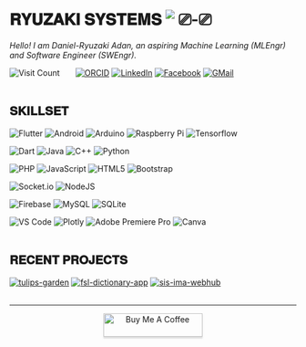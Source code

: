 # 𝐑𝐘𝐔𝐙𝐀𝐊𝐈 𝐒𝐘𝐒𝐓𝐄𝐌𝐒 ![‎ ⎚-⎚‎ ‎ ](https://img.shields.io/badge/%E2%80%8E%20%E2%8E%9A--%E2%8E%9A%E2%80%8E%20%E2%80%8E-active%20but%20not%20so%20active-white?labelColor=grey&style=flat)
<i> Hello! I am Daniel-Ryuzaki Adan, an aspiring Machine Learning (MLEngr) and Software Engineer (SWEngr). </i> 
<br>

![Visit Count](https://visitcount.itsvg.in/api?id=DanRyuzaki&icon=0&color=0) &nbsp; &nbsp;  &nbsp; [![ORCID](https://img.shields.io/badge/_ORC_ID_-0009--0003--6411--7099-48ff00.svg?style=for-the-badge)](https://orcid.org/0009-0003-6411-7099) [![LinkedIn](https://img.shields.io/badge/LinkedIn-%230077B5.svg?style=for-the-badge&logo=linkedin&logoColor=white)](https://linkedin.com/in/danryuzaki) [![Facebook](https://img.shields.io/badge/Facebook-%231877F2.svg?style=for-the-badge&logo=Facebook&logoColor=white)](https://facebook.com/ryuzakilovescoding) [![GMail](https://img.shields.io/badge/Gmail-D14836?style=for-the-badge&logo=gmail&logoColor=white)](mailto:${mail:danryuzaki00@gmail.com})  
<br>

## 𝐒𝐊𝐈𝐋𝐋𝐒𝐄𝐓
![Flutter](https://img.shields.io/badge/Flutter-%2302569B.svg?style=flat-square&logo=Flutter&logoColor=white)
![Android](https://img.shields.io/badge/Android-6DA55F?style=flat-square&logo=Android&logoColor=white) 
![Arduino](https://img.shields.io/badge/-Arduino-00979D?style=flat-square&logo=Arduino&logoColor=white)
![Raspberry Pi](https://img.shields.io/badge/-RaspberryPi-C51A4A?style=flat-square&logo=Raspberry-Pi)
![Tensorflow](https://img.shields.io/badge/-Tensorflow-FF8C00?style=flat-square&logo=Tensorflow&logoColor=white)

![Dart](https://img.shields.io/badge/dart-%230175C2.svg?style=flat-square&logo=dart&logoColor=white)
![Java](https://img.shields.io/badge/java-%23ED8B00.svg?style=flat-square&logo=openjdk&logoColor=white)
![C++](https://img.shields.io/badge/c++-%2300599C.svg?style=flat-square&logo=c%2B%2B&logoColor=white) 
![Python](https://img.shields.io/badge/python-3670A0?style=flat-square&logo=python&logoColor=ffdd54) 

![PHP](https://img.shields.io/badge/php-%23777BB4.svg?style=flat-square&logo=php&logoColor=white) 
![JavaScript](https://img.shields.io/badge/javascript-%23323330.svg?style=flat-square&logo=javascript&logoColor=%23F7DF1E) 
![HTML5](https://img.shields.io/badge/html5-%23E34F26.svg?style=flat-square&logo=html5&logoColor=white) 
![Bootstrap](https://img.shields.io/badge/bootstrap-%238511FA.svg?style=flat-square&logo=bootstrap&logoColor=white) 

![Socket.io](https://img.shields.io/badge/Socket.io-black?style=flat-square&logo=socket.io&badgeColor=010101)
![NodeJS](https://img.shields.io/badge/node.js-6DA55F?style=flat-square&logo=node.js&logoColor=white) 

![Firebase](https://img.shields.io/badge/firebase-a08021?style=flat-square&logo=firebase&logoColor=ffcd34) 
![MySQL](https://img.shields.io/badge/mysql-4479A1.svg?style=flat-square&logo=mysql&logoColor=white) 
![SQLite](https://img.shields.io/badge/sqlite-%2307405e.svg?style=flat-square&logo=sqlite&logoColor=white)

![VS Code](https://img.shields.io/badge/-VSCode-%23007ACC?style=flat-square&logo=visual-studio-code)
![Plotly](https://img.shields.io/badge/Plotly-%233F4F75.svg?style=flat-square&logo=plotly&logoColor=white) 
![Adobe Premiere Pro](https://img.shields.io/badge/Adobe%20Premiere%20Pro-9999FF.svg?style=flat-square&logo=Adobe%20Premiere%20Pro&logoColor=white) 
![Canva](https://img.shields.io/badge/Canva-%2300C4CC.svg?style=flat-square&logo=Canva&logoColor=white) 
<br> <br> 

## 𝐑𝐄𝐂𝐄𝐍𝐓 𝐏𝐑𝐎𝐉𝐄𝐂𝐓𝐒
[![tulips-garden](https://svg.bookmark.style/api?url=https://github.com/DanRyuzaki/tulips-garden-pwa-app&mode=dark&style=horizontal)](https://github.com/DanRyuzaki/tulips-garden-pwa-app)
[![fsl-dictionary-app](https://svg.bookmark.style/api?url=https://github.com/DanRyuzaki/fsl-dictionary-mobile-app&mode=light&style=horizontal)](https://github.com/DanRyuzaki/fsl-dictionary-mobile-app)
[![sis-ima-webhub](https://svg.bookmark.style/api?url=https://github.com/DanRyuzaki/sis-ima-webhub&mode=light&style=horizontal)](https://github.com/DanRyuzaki/sis-ima-webhub)
<br><br> <hr>

<p align="center"> <a href="https://www.buymeacoffee.com/danryuzaki" target="_blank"><img src="https://img.shields.io/badge/Buy_Me_A_Coffee-FFDD00?style=for-the-badge&logo=buy-me-a-coffee&logoColor=black" alt="Buy Me A Coffee" style="height: 41px !important;width: 174px !important;box-shadow: 0px 3px 2px 0px rgba(190, 190, 190, 0.5) !important;-webkit-box-shadow: 0px 3px 2px 0px rgba(190, 190, 190, 0.5) !important;" ></a></p>

